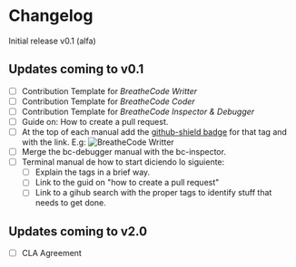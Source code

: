 # Changelog

Initial release v0.1 (alfa)

## Updates coming to v0.1
- [ ] Contribution Template for *BreatheCode Writter*
- [ ] Contribution Template for *BreatheCode Coder*
- [ ] Contribution Template for *BreatheCode Inspector & Debugger*
- [ ] Guide on: How to create a pull request.
- [ ] At the top of each manual add the [github-shield badge](https://shields.io/#/) for that tag and with the link. E.g: ![BreatheCode Writter](https://img.shields.io/badge/label-bc--writter-blue.svg?link=https://github.com/search?q=label%3Abc-writter)
- [ ] Merge the bc-debugger manual with the bc-inspector.
- [ ] Terminal manual de how to start diciendo lo siguiente:
	- [ ] Explain the tags in a brief way.
	- [ ] Link to the guid on "how to create a pull request"
	- [ ] Link to a gihub search with the proper tags to identify stuff that needs to get done.

## Updates coming to v2.0
- [ ] CLA Agreement
<!--stackedit_data:
eyJoaXN0b3J5IjpbLTkwNTEyMTc2NV19
-->